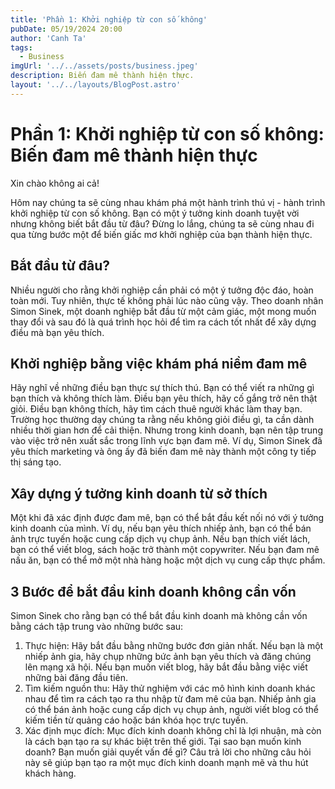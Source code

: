 ```yaml
---
title: 'Phần 1: Khởi nghiệp từ con số không'
pubDate: 05/19/2024 20:00
author: 'Canh Ta'
tags:
  - Business
imgUrl: '../../assets/posts/business.jpeg'
description: Biến đam mê thành hiện thực.
layout: '../../layouts/BlogPost.astro'
---
```


# Phần 1: Khởi nghiệp từ con số không: Biến đam mê thành hiện thực

Xin chào không ai cả!

Hôm nay chúng ta sẽ cùng nhau khám phá một hành trình thú vị - hành trình khởi nghiệp từ con số không. Bạn có một ý tưởng kinh doanh tuyệt vời nhưng không biết bắt đầu từ đâu? Đừng lo lắng, chúng ta sẽ cùng nhau đi qua từng bước một để biến giấc mơ khởi nghiệp của bạn thành hiện thực.

## Bắt đầu từ đâu?

Nhiều người cho rằng khởi nghiệp cần phải có một ý tưởng độc đáo, hoàn toàn mới. Tuy nhiên, thực tế không phải lúc nào cũng vậy. Theo doanh nhân Simon Sinek, một doanh nghiệp bắt đầu từ một cảm giác, một mong muốn thay đổi và sau đó là quá trình học hỏi để tìm ra cách tốt nhất để xây dựng điều mà bạn yêu thích.

## Khởi nghiệp bằng việc khám phá niềm đam mê

Hãy nghĩ về những điều bạn thực sự thích thú. Bạn có thể viết ra những gì bạn thích và không thích làm. Điều bạn yêu thích, hãy cố gắng trở nên thật giỏi. Điều bạn không thích, hãy tìm cách thuê người khác làm thay bạn. Trường học thường dạy chúng ta rằng nếu không giỏi điều gì, ta cần dành nhiều thời gian hơn để cải thiện. Nhưng trong kinh doanh, bạn nên tập trung vào việc trở nên xuất sắc trong lĩnh vực bạn đam mê. Ví dụ, Simon Sinek đã yêu thích marketing và ông ấy đã biến đam mê này thành một công ty tiếp thị sáng tạo.

## Xây dựng ý tưởng kinh doanh từ sở thích

Một khi đã xác định được đam mê, bạn có thể bắt đầu kết nối nó với ý tưởng kinh doanh của mình. Ví dụ, nếu bạn yêu thích nhiếp ảnh, bạn có thể bán ảnh trực tuyến hoặc cung cấp dịch vụ chụp ảnh. Nếu bạn thích viết lách, bạn có thể viết blog, sách hoặc trở thành một copywriter. Nếu bạn đam mê nấu ăn, bạn có thể mở một nhà hàng hoặc một dịch vụ cung cấp thực phẩm.

## 3 Bước để bắt đầu kinh doanh không cần vốn

Simon Sinek cho rằng bạn có thể bắt đầu kinh doanh mà không cần vốn bằng cách tập trung vào những bước sau:

1. Thực hiện: Hãy bắt đầu bằng những bước đơn giản nhất. Nếu bạn là một nhiếp ảnh gia, hãy chụp những bức ảnh bạn yêu thích và đăng chúng lên mạng xã hội. Nếu bạn muốn viết blog, hãy bắt đầu bằng việc viết những bài đăng đầu tiên.
2. Tìm kiếm nguồn thu: Hãy thử nghiệm với các mô hình kinh doanh khác nhau để tìm ra cách tạo ra thu nhập từ đam mê của bạn. Nhiếp ảnh gia có thể bán ảnh hoặc cung cấp dịch vụ chụp ảnh, người viết blog có thể kiếm tiền từ quảng cáo hoặc bán khóa học trực tuyến.
3. Xác định mục đích: Mục đích kinh doanh không chỉ là lợi nhuận, mà còn là cách bạn tạo ra sự khác biệt trên thế giới. Tại sao bạn muốn kinh doanh? Bạn muốn giải quyết vấn đề gì? Câu trả lời cho những câu hỏi này sẽ giúp bạn tạo ra một mục đích kinh doanh mạnh mẽ và thu hút khách hàng.
